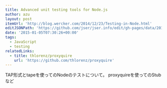 ```yaml
---
title: Advanced unit testing tools for Node.js
author: azu
layout: post
itemUrl: 'http://blog.wercker.com/2014/12/23/Testing-in-Node.html'
editJSONPath: 'https://github.com/jser/jser.info/edit/gh-pages/data/2015/01/index.json'
date: '2015-01-05T07:30:26+00:00'
tags:
  - JavaScript
  - testing
relatedLinks:
  - title: thlorenz/proxyquire
    url: 'https://github.com/thlorenz/proxyquire'
---
```

TAP形式とtapeを使ってのNodeのテストについて。
proxyquireを使ってのStubなど
